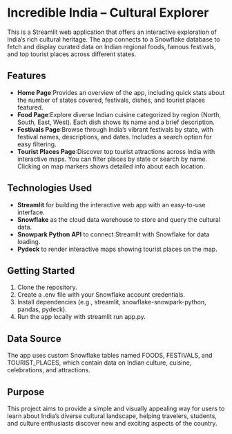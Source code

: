 
Incredible India – Cultural Explorer
=====================================

This is a Streamlit web application that offers an interactive exploration of India’s rich cultural heritage. The app connects to a Snowflake database to fetch and display curated data on Indian regional foods, famous festivals, and top tourist places across different states.

Features
--------

* **Home Page**:Provides an overview of the app, including quick stats about the number of states covered, festivals, dishes, and tourist places featured.
* **Food Page**:Explore diverse Indian cuisine categorized by region (North, South, East, West). Each dish shows its name and a brief description.
* **Festivals Page**:Browse through India’s vibrant festivals by state, with festival names, descriptions, and dates. Includes a search option for easy filtering.
* **Tourist Places Page**:Discover top tourist attractions across India with interactive maps. You can filter places by state or search by name. Clicking on map markers shows detailed info about each location.

Technologies Used
-----------------

* **Streamlit** for building the interactive web app with an easy-to-use interface.
* **Snowflake** as the cloud data warehouse to store and query the cultural data.
* **Snowpark Python API** to connect Streamlit with Snowflake for data loading.
* **Pydeck** to render interactive maps showing tourist places on the map.

Getting Started
---------------

1. Clone the repository.
2. Create a .env file with your Snowflake account credentials.
3. Install dependencies (e.g., streamlit, snowflake-snowpark-python, pandas, pydeck).
4. Run the app locally with streamlit run app.py.

Data Source
-----------

The app uses custom Snowflake tables named FOODS, FESTIVALS, and TOURIST\_PLACES, which contain data on Indian culture, cuisine, celebrations, and attractions.

Purpose
-------

This project aims to provide a simple and visually appealing way for users to learn about India’s diverse cultural landscape, helping travelers, students, and culture enthusiasts discover new and exciting aspects of the country.
